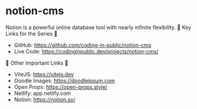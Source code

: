 # notion-cms
Notion is a powerful online database tool with nearly infinite flexibility. 
🔗  Key Links for the Series 🔗
- GitHub: https://github.com/coding-in-public/notion-cms
- Live Code: https://codinginpublic.dev/projects/notion-cms/
 
🔗  Other Important Links 🔗
- ViteJS: https://vitejs.dev  
- Doodle Images: https://doodleipsum.com
- Open Props: https://open-props.style/
- Netlify: app.netlify.com
- Notion: https://notion.so/